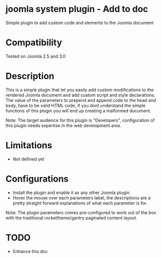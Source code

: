 # joomla system plugin - Add to doc

Simple plugin to add custom code and elements to the Joomla document

# Compatibility

Tested on Joomla 2.5 and 3.0

# Description

This is a simple plugin that let you easily add custom modifications to the rendered Joomla document and add custom script and style declarations. The value of the parameters to prepend and append code to the head and body, have to be valid HTML code, if you dont understand the simple functions of this plugin you will end up creating a malformed document.

Note: The target audience for this plugin is "Developers", configuration of this plugin needs expertise in the web development area.

# Limitations

* Not defined yet

# Configurations

* Install the plugin and enable it as any other Joomla plugin.
* Hover the mouse over each parameters label, the descriptions are a pretty straight forward explanations of what each parameter is for.

Note: The plugin parameters comes pre-configured to work out of the box with the traditional rockettheme/gantry paginated content layout.

# TODO

* Enhance this doc
